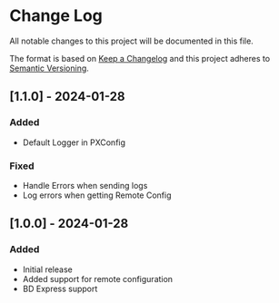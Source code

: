 # Change Log

All notable changes to this project will be documented in this file.

The format is based on [Keep a Changelog](http://keepachangelog.com/)
and this project adheres to [Semantic Versioning](http://semver.org/).

## [1.1.0] - 2024-01-28
### Added
- Default Logger in PXConfig
### Fixed
- Handle Errors when sending logs
- Log errors when getting Remote Config 

## [1.0.0] - 2024-01-28
### Added
- Initial release
- Added support for remote configuration
- BD Express support

